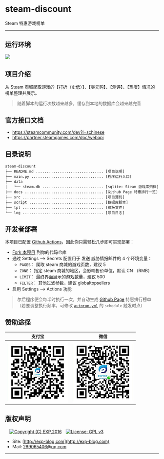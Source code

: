 # steam-discount
Steam 特惠游戏榜单

------

## 运行环境

![](https://img.shields.io/badge/Python-3.8%2B-brightgreen.svg) 


## 项目介绍

从 Steam 商城爬取游戏的【打折（史低）】、【零元购】、【测评】、【热度】情况的榜单整理并展示。

> 随着脚本的运行次数越来越多，缓存到本地的数据库会越来越完善


## 官方接口文档

- https://steamcommunity.com/dev?l=schinese
- https://partner.steamgames.com/doc/webapi


## 目录说明

```
steam-discount
├── README.md ............................... [项目说明]
├── main.py ................................. [程序运行入口]
├── data
│   └── steam.db ............................ [sqlite: Steam 游戏库归档]
├── docs .................................... [Github Page 特惠排行一览]
├── src ..................................... [项目源码]
├── script .................................. [数据库脚本]
├── tpl ..................................... [模板文件]
└── log ..................................... [项目日志]
```

## 开发者部署


本项目已配置 [Github Actions](https://docs.github.com/cn/actions/configuring-and-managing-workflows/configuring-a-workflow)，因此你只需轻松几步即可实现部署：

- [Fork 本项目](https://github.com/lyy289065406/steam-discount) 到你的代码仓库
- 通过 Settings --> Secrets 配置用于 发送 威胁情报邮件的 4 个环境变量：
    - `PAGES`： 爬取 steam 商城的游戏页数，建议 5
    - `ZONE`： 指定 steam 商城的地区，会影响售价单位，默认 CN （RMB）
    - `LIMIT`： 最终界面展示的游戏数量，建议 500
    - `FILTER`： 其他过滤参数，建议 globaltopsellers
- 启用 Settings --> Actions 功能

> 尔后程序便会每半时执行一次，并自动生成 [Github Page](https://lyy289065406.github.io/steam-discount/) 特惠排行榜单（若要调整执行频率，可修改 [`autorun.yml`](.github/workflows/autorun.yml) 的 `schedule` 触发时点）


## 赞助途径

| 支付宝 | 微信 |
|:---:|:---:|
| ![](docs/imgs/alipay.png) | ![](docs/imgs/wechat.png) |


## 版权声明

　[![Copyright (C) EXP,2016](https://img.shields.io/badge/Copyright%20(C)-EXP%202016-blue.svg)](http://exp-blog.com)　[![License: GPL v3](https://img.shields.io/badge/License-GPL%20v3-blue.svg)](https://www.gnu.org/licenses/gpl-3.0)

- Site: [http://exp-blog.com](http://exp-blog.com) 
- Mail: <a href="mailto:289065406@qq.com?subject=[EXP's Github]%20Your%20Question%20（请写下您的疑问）&amp;body=What%20can%20I%20help%20you?%20（需要我提供什么帮助吗？）">289065406@qq.com</a>


------



